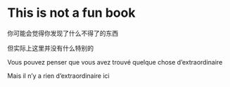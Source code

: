 # This is not a fun book

你可能会觉得你发现了什么不得了的东西

但实际上这里并没有什么特别的

Vous pouvez penser que vous avez trouvé quelque chose d’extraordinaire

Mais il n’y a rien d’extraordinaire ici
